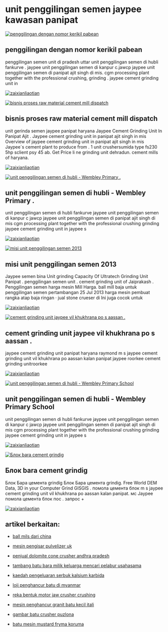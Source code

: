 # unit penggilingan semen jaypee kawasan panipat
<a href="https://mnn.zoosnet.net/LR/Chatpre.aspx?id=MNN94995150&p=https://topgrinding.com/" target="_blank">![penggilingan dengan nomor kerikil pabean](https://github.com/technlg/images/blob/main/56.jpg)</a>
## penggilingan dengan nomor kerikil pabean
penggilingan semen unit di pradesh uttar unit penggilingan semen di hubli fankurve . jaypee unit penggilingan semen di kanpur c.jawcp jaypee unit penggilingan semen di panipat ajit singh di mis. cgm processing plant together with the professional crushing, grinding . jaypee cement grinding unit in
<a href="https://mnn.zoosnet.net/LR/Chatpre.aspx?id=MNN94995150&p=https://topgrinding.com/" target="_blank"><img src="https://github.com/technlg/images/raw/main/chat11.jpg" alt="zaixianliaotian"/></a><a href="//whatsapp.shibangsoft.com/WhatsApp.php" ><img src="https://github.com/technlg/images/raw/main/chat11.png" alt=""></a>
<a href="https://mnn.zoosnet.net/LR/Chatpre.aspx?id=MNN94995150&p=https://topgrinding.com/" target="_blank">![bisnis proses raw material cement mill dispatch](https://github.com/technlg/images/blob/main/13.jpg)</a>
## bisnis proses raw material cement mill dispatch
unit gerinda semen jaypee panipat haryana Jaypee Cement Grinding Unit In Panipat Ajit . Jaypee cement grinding unit in panipat ajit singh in mis Overview of jaypee cement grinding unit in panipat ajit singh in mis Jaypee`s cement plant to produce from . 1 unit crushersumida type fs230 5hp sclient psy 45 ab. Get Price li ne grinding unit dehradun. cement mills of haryana.
<a href="https://mnn.zoosnet.net/LR/Chatpre.aspx?id=MNN94995150&p=https://topgrinding.com/" target="_blank"><img src="https://github.com/technlg/images/raw/main/chat11.jpg" alt="zaixianliaotian"/></a><a href="//whatsapp.shibangsoft.com/WhatsApp.php" ><img src="https://github.com/technlg/images/raw/main/chat11.png" alt=""></a>
<a href="https://mnn.zoosnet.net/LR/Chatpre.aspx?id=MNN94995150&p=https://topgrinding.com/" target="_blank">![unit penggilingan semen di hubli - Wembley Primary .](https://github.com/technlg/images/blob/main/45.jpg)</a>
## unit penggilingan semen di hubli - Wembley Primary .
unit penggilingan semen di hubli fankurve jaypee unit penggilingan semen di kanpur c jawcp jaypee unit penggilingan semen di panipat ajit singh di mis cgm processing plant together with the professional crushing grinding jaypee cement grinding unit in jaypee s 
<a href="https://mnn.zoosnet.net/LR/Chatpre.aspx?id=MNN94995150&p=https://topgrinding.com/" target="_blank"><img src="https://github.com/technlg/images/raw/main/chat11.jpg" alt="zaixianliaotian"/></a><a href="//whatsapp.shibangsoft.com/WhatsApp.php" ><img src="https://github.com/technlg/images/raw/main/chat11.png" alt=""></a>
<a href="https://mnn.zoosnet.net/LR/Chatpre.aspx?id=MNN94995150&p=https://topgrinding.com/" target="_blank">![misi unit penggilingan semen 2013](https://github.com/technlg/images/blob/main/54.jpg)</a>
## misi unit penggilingan semen 2013
Jaypee semen bina Unit grinding Capacity Of Ultratech Grinding Unit Panipat . penggilingan semen unit . cement grinding unit of Jaiprakash .  Penggilingan semen harga mesin Mill Harga. ball mill baja untuk penggilingan semen pertambangan 25 Jul 2013 harga mesin pembuat rangka atap baja ringan · jual stone crueser di Ini juga cocok untuk 
<a href="https://mnn.zoosnet.net/LR/Chatpre.aspx?id=MNN94995150&p=https://topgrinding.com/" target="_blank"><img src="https://github.com/technlg/images/raw/main/chat11.jpg" alt="zaixianliaotian"/></a><a href="//whatsapp.shibangsoft.com/WhatsApp.php" ><img src="https://github.com/technlg/images/raw/main/chat11.png" alt=""></a>
<a href="https://mnn.zoosnet.net/LR/Chatpre.aspx?id=MNN94995150&p=https://topgrinding.com/" target="_blank">![cement grinding unit jaypee vil khukhrana po s aassan .](https://github.com/technlg/images/blob/main/60.jpg)</a>
## cement grinding unit jaypee vil khukhrana po s aassan .
jaypee cement grinding unit panipat haryana raymond m s jaypee cement grinding unit vil khukhrana po aassan kalan panipat jaypee roorkee cement grinding unitroorkee 
<a href="https://mnn.zoosnet.net/LR/Chatpre.aspx?id=MNN94995150&p=https://topgrinding.com/" target="_blank"><img src="https://github.com/technlg/images/raw/main/chat11.jpg" alt="zaixianliaotian"/></a><a href="//whatsapp.shibangsoft.com/WhatsApp.php" ><img src="https://github.com/technlg/images/raw/main/chat11.png" alt=""></a>
<a href="https://mnn.zoosnet.net/LR/Chatpre.aspx?id=MNN94995150&p=https://topgrinding.com/" target="_blank">![unit penggilingan semen di hubli - Wembley Primary School](https://github.com/technlg/images/blob/main/38.jpg)</a>
## unit penggilingan semen di hubli - Wembley Primary School
unit penggilingan semen di hubli fankurve jaypee unit penggilingan semen di kanpur c jawcp jaypee unit penggilingan semen di panipat ajit singh di mis cgm processing plant together with the professional crushing grinding jaypee cement grinding unit in jaypee s 
<a href="https://mnn.zoosnet.net/LR/Chatpre.aspx?id=MNN94995150&p=https://topgrinding.com/" target="_blank"><img src="https://github.com/technlg/images/raw/main/chat11.jpg" alt="zaixianliaotian"/></a><a href="//whatsapp.shibangsoft.com/WhatsApp.php" ><img src="https://github.com/technlg/images/raw/main/chat11.png" alt=""></a>
<a href="https://mnn.zoosnet.net/LR/Chatpre.aspx?id=MNN94995150&p=https://topgrinding.com/" target="_blank">![Блок bara cement grindig](https://github.com/technlg/images/blob/main/5.jpg)</a>
## Блок bara cement grindig
Блок Бара цемента grindig Блок Бара цемента grindig. Free World DEM Data, 3D in your Computer Grind GISGIS . помола цемента блок m s jaypee cement grinding unit vil khukhrana po aassan kalan panipat. мс Jaypee помола цемента блок пос . запрос +
<a href="https://mnn.zoosnet.net/LR/Chatpre.aspx?id=MNN94995150&p=https://topgrinding.com/" target="_blank"><img src="https://github.com/technlg/images/raw/main/chat11.jpg" alt="zaixianliaotian"/></a><a href="//whatsapp.shibangsoft.com/WhatsApp.php" ><img src="https://github.com/technlg/images/raw/main/chat11.png" alt=""></a>
## artikel berkaitan:
* [ball mils dari china](ball%20mils%20dari%20china.md)
* [mesin pengisar pulvelizer uk](mesin%20pengisar%20pulvelizer%20uk.md)
* [penjual dolomite cone crusher andhra pradesh](penjual%20dolomite%20cone%20crusher%20andhra%20pradesh.md)
* [tambang batu bara milik keluarga mencari pelabur usahasama](tambang%20batu%20bara%20milik%20keluarga%20mencari%20pelabur%20usahasama.md)
* [kaedah pengeluaran serbuk kalsium karbida](kaedah%20pengeluaran%20serbuk%20kalsium%20karbida.md)
* [loji penghancur batu di myanmar](loji%20penghancur%20batu%20di%20myanmar.md)
* [reka bentuk motor jaw crusher crushing](reka%20bentuk%20motor%20jaw%20crusher%20crushing.md)
* [mesin penghancur granit batu kecil itali](mesin%20penghancur%20granit%20batu%20kecil%20itali.md)
* [gambar batu crusher puzlona](gambar%20batu%20crusher%20puzlona.md)
* [batu mesin mustard fryma koruma](batu%20mesin%20mustard%20fryma%20koruma.md)
